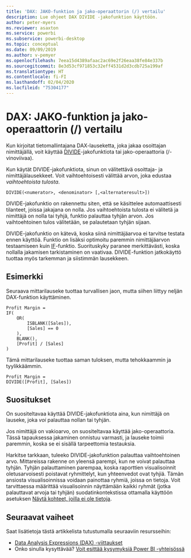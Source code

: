 ```yaml
---
title: 'DAX: JAKO-funktion ja jako-operaattorin (/) vertailu'
description: Lue ohjeet DAX DIVIDE -jakofunktion käyttöön.
author: peter-myers
ms.reviewer: asaxton
ms.service: powerbi
ms.subservice: powerbi-desktop
ms.topic: conceptual
ms.date: 09/09/2019
ms.author: v-pemyer
ms.openlocfilehash: 7eea15d4389afaac2ac69e2f26eaa38fe84e337b
ms.sourcegitcommit: 8e3d53cf971853c32eff4531d2d3cdb725a199af
ms.translationtype: HT
ms.contentlocale: fi-FI
ms.lasthandoff: 02/04/2020
ms.locfileid: "75304177"
---
```

# <a name="dax-divide-function-vs-divide-operator-"></a>DAX: JAKO-funktion ja jako-operaattorin (/) vertailu

Kun kirjoitat tietomallintajana DAX-lauseketta, joka jakaa osoittajan nimittäjällä, voit käyttää [DIVIDE](/dax/divide-function-dax)-jakofunktiota tai jako-operaattoria (/-vinoviivaa).

Kun käytät DIVIDE-jakofunktiota, sinun on välitettävä osoittaja- ja nimittäjälausekkeet. Voit vaihtoehtoisesti välittää arvon, joka edustaa _vaihtoehtoista tulosta_.

```dax
DIVIDE(<numerator>, <denominator> [,<alternateresult>])
```

DIVIDE-jakofunktio on rakennettu siten, että se käsittelee automaattisesti tilanteet, joissa jakajana on nolla. Jos vaihtoehtoista tulosta ei välitetä ja nimittäjä on nolla tai tyhjä, funktio palauttaa tyhjän arvon. Jos vaihtoehtoinen tulos välitetään, se palautetaan tyhjän sijaan.

DIVIDE-jakofunktio on kätevä, koska siinä nimittäjäarvoa ei tarvitse testata ennen käyttöä. Funktio on lisäksi optimoitu paremmin nimittäjäarvon testaamiseen kuin [IF](/dax/if-function-dax)-funktio. Suorituskyky paranee merkittävästi, koska nollalla jakamisen tarkistaminen on vaativaa. DIVIDE-funktion jatkokäyttö tuottaa myös tarkemman ja siistimmän lausekkeen.

## <a name="example"></a>Esimerkki

Seuraava mittarilauseke tuottaa turvallisen jaon, mutta siihen liittyy neljän DAX-funktion käyttäminen.

```dax
Profit Margin =
IF(
    OR(
        ISBLANK([Sales]),
        [Sales] == 0
    ),
    BLANK(),
    [Profit] / [Sales]
)
```

Tämä mittarilauseke tuottaa saman tuloksen, mutta tehokkaammin ja tyylikkäämmin.

```dax
Profit Margin =
DIVIDE([Profit], [Sales])
```

## <a name="recommendations"></a>Suositukset

On suositeltavaa käyttää DIVIDE-jakofunktiota aina, kun nimittäjä on lauseke, joka _voi_ palauttaa nollan tai tyhjän.

Jos nimittäjä on vakioarvo, on suositeltavaa käyttää jako-operaattoria. Tässä tapauksessa jakaminen onnistuu varmasti, ja lauseke toimii paremmin, koska se ei sisällä tarpeettomia testauksia.

Harkitse tarkkaan, tuleeko DIVIDE-jakofunktion palauttaa vaihtoehtoinen arvo. Mittareissa rakenne on yleensä parempi, kun ne voivat palauttaa tyhjän. Tyhjän palauttaminen parempaa, koska raporttien visualisoinnit oletusarvoisesti poistavat ryhmittelyt, kun yhteenvedot ovat tyhjiä. Tämän ansiosta visualisoinnissa voidaan painottaa ryhmiä, joissa on tietoja. Voit tarvittaessa määrittää visualisoinnin näyttämään kaikki ryhmät (jotka palauttavat arvoja tai tyhjän) suodatinkontekstissa ottamalla käyttöön asetuksen [Näytä kohteet, joilla ei ole tietoja](../desktop-show-items-no-data.md).

## <a name="next-steps"></a>Seuraavat vaiheet

Saat lisätietoja tästä artikkelista tutustumalla seuraaviin resursseihin:

- [Data Analysis Expressions (DAX) -viittaukset](/dax/)
- Onko sinulla kysyttävää? [Voit esittää kysymyksiä Power BI -yhteisössä](https://community.powerbi.com/)
